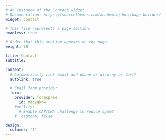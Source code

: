 ```yaml
---
# An instance of the Contact widget.
# Documentation: https://sourcethemes.com/academic/docs/page-builder/
widget: contact

# This file represents a page section.
headless: true

# Order that this section appears on the page.
weight: 70

title: Contact
subtitle:

content:
  # Automatically link email and phone or display as text?
  autolink: true

  # Email form provider
  form:
    provider: formspree
      id: mdoygknw
    #netlify:
      # Enable CAPTCHA challenge to reduce spam?
    #  captcha: false

design:
  columns: '2'
---
```

